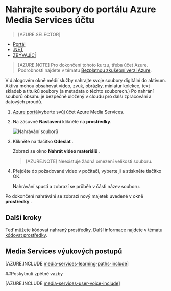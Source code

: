 <properties
    pageTitle=" Nahrajte soubory do portálu Azure Media Services účtu | Microsoft Azure"
    description="Tento kurz vás provede jednotlivými kroky odesílání souborů do portálu Azure Media Services účtu"
    services="media-services"
    documentationCenter=""
    authors="Juliako"
    manager="erikre"
    editor=""/>

<tags
    ms.service="media-services"
    ms.workload="media"
    ms.tgt_pltfrm="na"
    ms.devlang="na"
    ms.topic="get-started-article"
    ms.date="10/14/2016"
    ms.author="juliako"/>


# <a name="upload-files-into-a-media-services-account-using-the-azure-portal"></a>Nahrajte soubory do portálu Azure Media Services účtu 

> [AZURE.SELECTOR]
- [Portál](media-services-portal-upload-files.md)
- [.NET](media-services-dotnet-upload-files.md)
- [ZBÝVAJÍCÍ](media-services-rest-upload-files.md)

> [AZURE.NOTE] Pro dokončení tohoto kurzu, třeba účet Azure. Podrobnosti najdete v tématu [Bezplatnou zkušební verzi Azure](https://azure.microsoft.com/pricing/free-trial/). 

V dialogovém okně médií služby nahrajte svoje soubory digitální do aktivum. Aktiva mohou obsahovat video, zvuk, obrázky, miniatur kolekce, text skladeb a titulků soubory (a metadata o těchto souborech.) Po nahrání souborů obsahu je bezpečně uložený v cloudu pro další zpracování a datových proudů.
 
1. [Azure portál](https://portal.azure.com/)vyberte svůj účet Azure Media Services.

2. Na zásuvné **Nastavení** klikněte na **prostředky**.

    ![Nahrávání souborů](./media/media-services-portal-vod-get-started/media-services-upload.png)

3. Klikněte na tlačítko **Odeslat** .

    Zobrazí se okno **Nahrát video materiálů** .

    >[AZURE.NOTE] Neexistuje žádná omezení velikosti souboru.
    
4. Přejděte do požadované video v počítači, vyberte ji a stiskněte tlačítko OK.  

    Nahrávání spustí a zobrazí se průběh v části název souboru.  

Po dokončení nahrávání se zobrazí nový majetek uvedené v okně **prostředky** . 


## <a name="next-steps"></a>Další kroky

Teď můžete kódovat nahraný prostředky. Další informace najdete v tématu [kódovat prostředky](media-services-portal-encode.md).

## <a name="media-services-learning-paths"></a>Media Services výukových postupů

[AZURE.INCLUDE [media-services-learning-paths-include](../../includes/media-services-learning-paths-include.md)]

##<a name="provide-feedback"></a>Poskytnutí zpětné vazby

[AZURE.INCLUDE [media-services-user-voice-include](../../includes/media-services-user-voice-include.md)]


